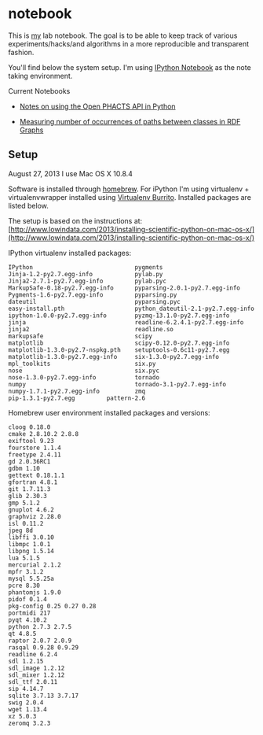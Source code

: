 notebook
========

This is [my](http://www.few.vu.nl/~pgroth/) lab notebook. The goal is to be able to keep track of various experiments/hacks/and algorithms in a more reproducible and transparent fashion.

You'll find below the system setup. I'm using [IPython Notebook](http://ipython.org/notebook.html) as the note taking environment. 

Current Notebooks

* [Notes on using the Open PHACTS API in Python](http://nbviewer.ipython.org/urls/raw.github.com/pgroth/notebook/master/openphacts-api.ipynb)

* [Measuring number of occurrences of paths between classes in RDF Graphs](http://nbviewer.ipython.org/urls/raw.github.com/pgroth/notebook/master/RDF_Path_Measurement.ipynb)



Setup
-----
August 27, 2013
I use Mac OS X 10.8.4

Software is installed through [homebrew](http://brew.sh). For iPython I'm using virtualenv + virtualenvwrapper installed using [Virtualenv Burrito](https://github.com/brainsik/virtualenv-burrito). Installed packages are listed below.


The setup is based on the instructions at: [http://www.lowindata.com/2013/installing-scientific-python-on-mac-os-x/](http://www.lowindata.com/2013/installing-scientific-python-on-mac-os-x/)



IPython virtualenv installed packages:

    IPython                             pygments
    Jinja-1.2-py2.7.egg-info            pylab.py
    Jinja2-2.7.1-py2.7.egg-info		    pylab.pyc
    MarkupSafe-0.18-py2.7.egg-info		pyparsing-2.0.1-py2.7.egg-info
    Pygments-1.6-py2.7.egg-info		    pyparsing.py
    dateutil				            pyparsing.pyc
    easy-install.pth			        python_dateutil-2.1-py2.7.egg-info
    ipython-1.0.0-py2.7.egg-info		pyzmq-13.1.0-py2.7.egg-info
    jinja					            readline-6.2.4.1-py2.7.egg-info
    jinja2					            readline.so
    markupsafe				            scipy
    matplotlib				            scipy-0.12.0-py2.7.egg-info
    matplotlib-1.3.0-py2.7-nspkg.pth	setuptools-0.6c11-py2.7.egg
    matplotlib-1.3.0-py2.7.egg-info		six-1.3.0-py2.7.egg-info
    mpl_toolkits				        six.py
    nose					            six.pyc
    nose-1.3.0-py2.7.egg-info		    tornado
    numpy					            tornado-3.1-py2.7.egg-info
    numpy-1.7.1-py2.7.egg-info		    zmq
    pip-1.3.1-py2.7.egg			pattern-2.6





Homebrew user environment installed packages and versions:

    cloog 0.18.0
    cmake 2.8.10.2 2.8.8
    exiftool 9.23
    fourstore 1.1.4
    freetype 2.4.11
    gd 2.0.36RC1
    gdbm 1.10
    gettext 0.18.1.1
    gfortran 4.8.1
    git 1.7.11.3
    glib 2.30.3
    gmp 5.1.2
    gnuplot 4.6.2
    graphviz 2.28.0
    isl 0.11.2
    jpeg 8d
    libffi 3.0.10
    libmpc 1.0.1
    libpng 1.5.14
    lua 5.1.5
    mercurial 2.1.2
    mpfr 3.1.2
    mysql 5.5.25a
    pcre 8.30
    phantomjs 1.9.0
    pidof 0.1.4
    pkg-config 0.25 0.27 0.28
    portmidi 217
    pyqt 4.10.2
    python 2.7.3 2.7.5
    qt 4.8.5
    raptor 2.0.7 2.0.9
    rasqal 0.9.28 0.9.29
    readline 6.2.4
    sdl 1.2.15
    sdl_image 1.2.12
    sdl_mixer 1.2.12
    sdl_ttf 2.0.11
    sip 4.14.7
    sqlite 3.7.13 3.7.17
    swig 2.0.4
    wget 1.13.4
    xz 5.0.3
    zeromq 3.2.3 
